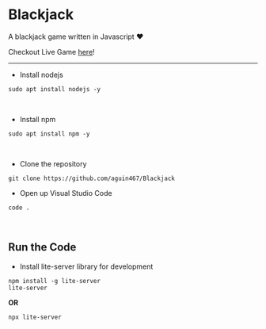 # Blackjack

A blackjack game written in Javascript :heart:

Checkout Live Game [here](https://black-jack-game.now.sh/)!

------------------------------------------------------------------------------------------------------------------------------------------

- Install nodejs
```
sudo apt install nodejs -y
```
<p>&nbsp;
  
- Install npm
```
sudo apt install npm -y
```
<p>&nbsp;

- Clone the repository
```
git clone https://github.com/aguin467/Blackjack
```

- Open up Visual Studio Code
```
code .
```

<p>&nbsp;

## Run the Code

- Install lite-server library for development
```
npm install -g lite-server
lite-server
```
**OR**
```
npx lite-server
```

